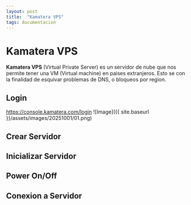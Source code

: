```yaml
---
layout: post
title:  "Kamatera VPS"
tags: documentacion
---
```

# Kamatera VPS
**Kamatera VPS** (Virtual Private Server) es un servidor de nube que nos permite tener una VM (Virtual machine) en paises extranjeros.
Esto se con la finalidad de esquivar problemas de DNS, o bloqueos por region.

## Login
https://console.kamatera.com/login
![Image]({{ site.baseurl }}/assets/images/20251001/01.png)

## Crear Servidor

## Inicializar Servidor

## Power On/Off

## Conexion a Servidor

